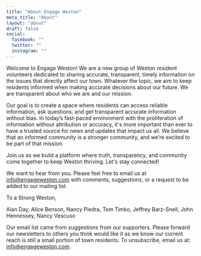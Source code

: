 ```yaml
---
title: "About Engage Weston"
meta_title: "About"
layout: "about"
draft: false
social:
  facebook: ""
  twitter: ""
  instagram: ""
---
```

Welcome to Engage Weston! We are a new group of Weston resident volunteers dedicated to sharing accurate, transparent, timely information on the issues that directly affect our town. Whatever the topic, we aim to keep residents informed when making accurate decisions about our future. We are transparent about who we are and our mission.

Our goal is to create a space where residents can access reliable information, ask questions, and get transparent accurate information without bias. In today’s fast-paced environment with the proliferation of information without attribution or accuracy, it's more important than ever to have a trusted source for news and updates that impact us all. We believe that an informed community is a stronger community, and we’re excited to be part of that mission.

Join us as we build a platform where truth, transparency, and community come together to keep Weston thriving. Let's stay connected!

We want to hear from you. Please feel free to email us at info@engageweston.com with comments, suggestions, or a request to be added to our mailing list. 

To a Strong Weston,

Alan Day, Alice Benson, Nancy Piedra, Tom Timko, Jeffrey Barz-Snell, John Hennessey, Nancy Vescuso

Our email list came from suggestions from our supporters. Please forward our newsletters to others you think would like it as we know our current reach is still a small portion of town residents. To unsubscribe, email us at: info@engageweston.com.
